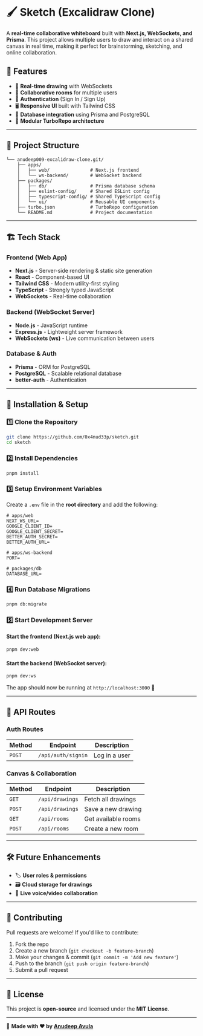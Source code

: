 # 🖌 Sketch (Excalidraw Clone)

A **real-time collaborative whiteboard** built with **Next.js, WebSockets, and Prisma**. This project allows multiple users to draw and interact on a shared canvas in real time, making it perfect for brainstorming, sketching, and online collaboration.

## 🚀 Features

- 🎨 **Real-time drawing** with WebSockets
- 👥 **Collaborative rooms** for multiple users
- 🔐 **Authentication** (Sign In / Sign Up)
- 🖥 **Responsive UI** built with Tailwind CSS
- 💾 **Database integration** using Prisma and PostgreSQL
- 📂 **Modular TurboRepo architecture**

---

## 📂 Project Structure

```
└── anudeep009-excalidraw-clone.git/
    ├── apps/
    │   ├── web/               # Next.js frontend
    │   └── ws-backend/        # WebSocket backend
    ├── packages/
    │   ├── db/                # Prisma database schema
    │   ├── eslint-config/     # Shared ESLint config
    │   ├── typescript-config/ # Shared TypeScript config
    │   └── ui/                # Reusable UI components
    ├── turbo.json             # TurboRepo configuration
    └── README.md              # Project documentation
```

---

## 🏗 Tech Stack

### **Frontend (Web App)**
- **Next.js** - Server-side rendering & static site generation
- **React** - Component-based UI
- **Tailwind CSS** - Modern utility-first styling
- **TypeScript** - Strongly typed JavaScript
- **WebSockets** - Real-time collaboration

### **Backend (WebSocket Server)**
- **Node.js** - JavaScript runtime
- **Express.js** - Lightweight server framework
- **WebSockets (ws)** - Live communication between users

### **Database & Auth**
- **Prisma** - ORM for PostgreSQL
- **PostgreSQL** - Scalable relational database
- **better-auth** - Authentication

---

## 🔧 Installation & Setup

### 1️⃣ Clone the Repository
```sh
git clone https://github.com/0x4nud33p/sketch.git
cd sketch
```

### 2️⃣ Install Dependencies
```sh
pnpm install
```

### 3️⃣ Setup Environment Variables
Create a `.env` file in the **root directory** and add the following:
```
# apps/web
NEXT_WS_URL=
GOOGLE_CLIENT_ID=
GOOGLE_CLIENT_SECRET=
BETTER_AUTH_SECRET=
BETTER_AUTH_URL=

# apps/ws-backend
PORT=

# packages/db
DATABASE_URL=

```

### 4️⃣ Run Database Migrations
```sh
pnpm db:migrate
```

### 5️⃣ Start Development Server
#### Start the **frontend** (Next.js web app):
```sh
pnpm dev:web
```
#### Start the **backend** (WebSocket server):
```sh
pnpm dev:ws
```

The app should now be running at `http://localhost:3000` 🎉

---

## 📜 API Routes

### **Auth Routes**
| Method | Endpoint            | Description      |
|--------|---------------------|-----------------|
| `POST` | `/api/auth/signin`  | Log in a user   |

### **Canvas & Collaboration**
| Method | Endpoint               | Description |
|--------|------------------------|-------------|
| `GET`  | `/api/drawings`        | Fetch all drawings |
| `POST` | `/api/drawings`        | Save a new drawing |
| `GET`  | `/api/rooms`           | Get available rooms |
| `POST` | `/api/rooms`           | Create a new room |

---

## 🛠 Future Enhancements
- 🏷 **User roles & permissions**
- 🗃 **Cloud storage for drawings**
- 🎥 **Live voice/video collaboration**

---

## 👥 Contributing
Pull requests are welcome! If you'd like to contribute:
1. Fork the repo
2. Create a new branch (`git checkout -b feature-branch`)
3. Make your changes & commit (`git commit -m 'Add new feature'`)
4. Push to the branch (`git push origin feature-branch`)
5. Submit a pull request

---

## 📜 License
This project is **open-source** and licensed under the **MIT License**.

---

🚀 **Made with ❤️ by [Anudeep Avula](https://github.com/0x4nud33p)**
